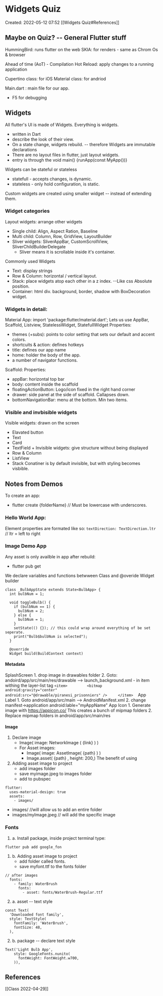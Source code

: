 # Widgets Quiz
Created: 2022-05-12 07:52
[[Widgets Quiz#References]]

## Maybe on Quiz? -- General Flutter stuff
HummingBird: runs flutter on the web
SKIA: for renders - same as Chrom Os & browser

Ahead of time (AoT) - Compilation
Hot Reload: apply changes to a running application

Cupertino class:   for iOS
Material class:      for andriod

Main.dart : main file for our app. 
- F5 for debugging

## Widgets

All flutter's UI is made of Widgets. Everything is widgets.
- written in Dart
- describe the look of their view.
- On a state change, widgets rebuild. -- therefore Widgets are immutable declarations
- There are no layout files in flutter, just layout widgets. 
- entry is through the void main() {runApp(const MyApp())}

Widgets can be stateful or stateless
- statefull - accepts changes, is dynamic. 
- stateless - only hold configuration, is static. 

Custom widgets are created using smaller widget -- instead of extending them. 

### Widget categories
Layout widgets:  arrange other widgets
- Single child: Align, Aspect Ration, Baseline
- Multi child: Column, Row, GridView, LayoutBuilder
- Sliver widgets: SliverAppBar, CustomScrollView, SliverChildBuilderDelegate
	- Sliver means it is scrollable inside it's container. 

Commonly used Widgets
- Text: display strings
- Row & Column: horizontal / vertical layout.
- Stack: place widgets atop each other in a z index. --Like css Absolute position. 
- Container: html div. background, border, shadow with BoxDecoration widget. 


### Widgets in detail:
Material App:
 import 'package:flutter/material.dart';
 Lets us use AppBar, Scaffold, Listview, StatelessWidget, StatefullWidget
 Properties:  
- themes (+subs): points to color setting that sets our default and accent colors. 
- shortcuits & action: defines hotkeys
- title: defines our app name
- home: holder the body of the app. 
- a number of navigator functions. 

Scaffold:
 Properties:
- appBar: horizontal top bar
- body: content inside the scaffold
- floatingActionButton: Logo/icon fixed in the right hand corner
- drawer: side panel at the side of scaffold. Callapses down. 
- bottomNavigationBar: menu at the bottom. Min two items. 

### Visible and invbisible widgets
Visible widgets: drawn on the screen
- Elavated button
- Text
- Card
- TextField +
Invisible widgets: give structure without being displayed
- Row & Column
- ListView
- Stack
Conatiner is by default invisible, but with styling becomes visbible. 

## Notes from Demos
To create an app:
- flutter create {folderName}  // Must be lowercase with underscores. 

### Hello World App:
Element properties are formated like so:
`textDirection: TextDirection.ltr`  // ltr = left to right

### Image Demo App
Any asset is only availble in app after rebuild:
- flutter pub get

We declare variables and functions betwween Class and @overide Widget builder
```
class _BulbAppState extends State<BulbApp> {
  int bulbNum = 1;

  void toggleBulb() {
    if (bulbNum == 1) {
      bulbNum = 2;
    } else {
      bulbNum = 1;
    }
    setState(() {}); // this could wrap around everything of be set seperate.
    print("Bulb$bulbNum is selected");
  }

  @override
  Widget build(BuildContext context)
```

#### Metadata
SplashScreen
	1. drop image in drawables folder
	2. Goto: andoird/app/src/main/res/drawable --> launch_background.xml
		- in item withing the layer-list tag
		```
		<item>
		        <bitmap
		            android:gravity="center"
		            android:src="@drawable/piranesi_prisonniers" />
		    </item>
		```    
App Label
	1. Goto android/app/src/main --> AndroidManifest.xml
	2. change manifest->application android:lable="myAppName"
App Icon
	1. Generate image with https://appicon.co/  This creates a bunch of mipmap folders
	2. Replace mipmap folders in android/app/src/main/res

#### Image
1.  Declare image
	- Image( image: NetworkImage ( {link} ) )
	- For Asset images:
		- Image( image: AssetImage( {path} ) )
		- Image.asset( {path} , height: 200,)
The benefit of using 
2.  Adding asset image to project
	- add images folder
	- save myimage.jpeg to images folder
	- add to pubspec
```
flutter:
  uses-material-design: true
  assets:
    - images/
```
- images/                            //will allow us to add an entire folder
- images/myImage.jpeg    // will add the specific image

### Fonts
1. a. Install package, inside project terminal type: 
````
flutter pub add google_fon
````
1. b.  Adding asset image to project
	- add folder called fonts. 
	- save myfont.ttf to the fonts folder
```
// after images
  fonts:
    - family: WaterBrush
      fonts:
        - asset: fonts/WaterBrush-Regular.ttf
```
2. a. asset -- text style
```
const Text(
  'Downloaded font family',
  style: TextStyle(
	fontFamily: 'WaterBrush',
	fontSize: 48,
  ),
```
2. b. package -- declare text style
```
Text('Light Bulb App',
	style: GoogleFonts.nunito(
	  fontWeight: FontWeight.w700,
	)),
```




## References
[[Class 2022-04-29]]
